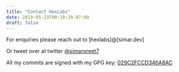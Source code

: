 ```yaml
---
title: "Contact HexLabs"
date: 2019-05-23T00:10:29-07:00
draft: false
---
```


For enquiries please reach out to [hexlabs]@[simar.dev]

Or tweet over at twitter [@simarpreet7](https://twitter.com/simarpreet7)

All my commits are signed with my GPG key: [029C2FCCD346A8AC](/gpg)